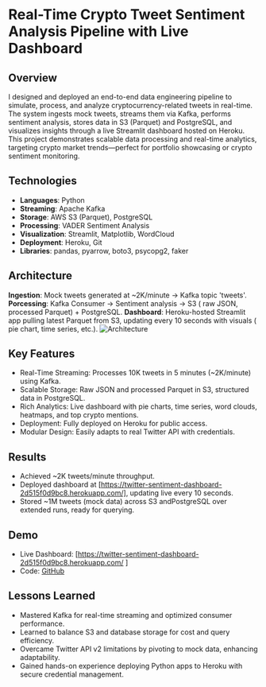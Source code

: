 # Real-Time Crypto Tweet Sentiment Analysis Pipeline with Live Dashboard

## Overview
I designed and deployed an end-to-end data engineering pipeline to simulate, process, and analyze cryptocurrency-related tweets in real-time. The system ingests mock tweets, streams them via Kafka, performs sentiment analysis, stores data in S3 (Parquet) and PostgreSQL, and visualizes insights through a live Streamlit dashboard hosted on Heroku. This project demonstrates scalable data processing and real-time analytics, targeting crypto market trends—perfect for portfolio showcasing or crypto sentiment monitoring.

## Technologies
- **Languages**: Python
- **Streaming**: Apache Kafka
- **Storage**: AWS S3 (Parquet), PostgreSQL
- **Processing**: VADER Sentiment Analysis
- **Visualization**: Streamlit, Matplotlib, WordCloud
- **Deployment**: Heroku, Git
- **Libraries**: pandas, pyarrow, boto3, psycopg2, faker

## Architecture
**Ingestion**: Mock tweets generated at ~2K/minute -> Kafka topic 'tweets'.
**Porcessing**: Kafka Consumer -> Sentiment analysis -> S3 ( raw JSON, processed Parquet) + PostgreSQL.
**Dashboard**: Heroku-hosted Streamlit app pulling latest Parquet from S3, updating every 10 seconds with visuals ( pie chart, time series, etc.).
![Architecture](architecture_diagram.png)

## Key Features
- Real-Time Streaming: Processes 10K tweets in 5 minutes (~2K/minute) using Kafka.
- Scalable Storage: Raw JSON and processed Parquet in S3, structured data in PostgreSQL.
- Rich Analytics: Live dashboard with pie charts, time series, word clouds, heatmaps, and top crypto mentions.
- Deployment: Fully deployed on Heroku for public access.
- Modular Design: Easily adapts to real Twitter API with credentials.

## Results
- Achieved ~2K tweets/minute throughput.
- Deployed dashboard at [https://twitter-sentiment-dashboard-2d515f0d9bc8.herokuapp.com/], updating live every 10 seconds.
- Stored ~1M tweets (mock data) across S3 andPostgreSQL over extended runs, ready for querying.

## Demo
- Live Dashboard: [https://twitter-sentiment-dashboard-2d515f0d9bc8.herokuapp.com/ ]
- Code: [GitHub](https://github.com/deepaanna/twitter-sentiment-pipeline)

## Lessons Learned
- Mastered Kafka for real-time streaming and optimized consumer performance.
- Learned to balance S3 and database storage for cost and query efficiency.
- Overcame Twitter API v2 limitations by pivoting to mock data, enhancing adaptability.
- Gained hands-on experience deploying Python apps to Heroku with secure credential management.